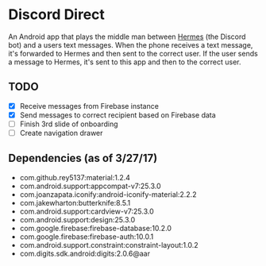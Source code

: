 # Discord Direct
An Android app that plays the middle man between [Hermes](https://github.com/Alcha/Hermes_Node.js)
(the Discord bot) and a users text messages. When the phone receives a text message, it's forwarded
to Hermes and then sent to the correct user. If the user sends a message to Hermes, it's sent to
this app and then to the correct user.

## TODO
- [x] Receive messages from Firebase instance
- [x] Send messages to correct recipient based on Firebase data
- [ ] Finish 3rd slide of onboarding
- [ ] Create navigation drawer

## Dependencies (as of 3/27/17)
- com.github.rey5137:material:1.2.4
- com.android.support:appcompat-v7:25.3.0
- com.joanzapata.iconify:android-iconify-material:2.2.2
- com.jakewharton:butterknife:8.5.1
- com.android.support:cardview-v7:25.3.0
- com.android.support:design:25.3.0
- com.google.firebase:firebase-database:10.2.0
- com.google.firebase:firebase-auth:10.0.1
- com.android.support.constraint:constraint-layout:1.0.2
- com.digits.sdk.android:digits:2.0.6@aar
